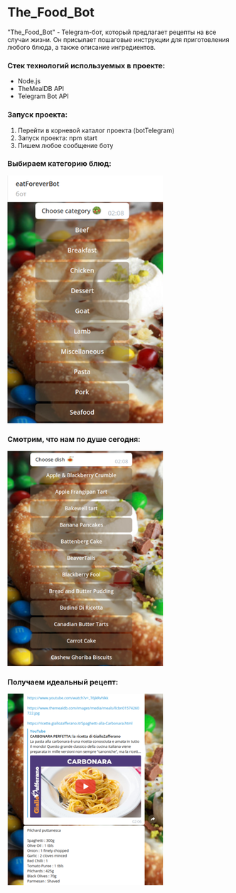 # The_Food_Bot

"The_Food_Bot" - Telegram-бот, который предлагает рецепты на все случаи жизни. Он присылает пошаговые инструкции для приготовления любого блюда, а также описание ингредиентов.

### Стек технологий используемых в проекте:

- Node.js
- TheMealDB API
- Telegram Bot API

### Запуск проекта:

1. Перейти в корневой каталог проекта (botTelegram)
2. Запуск проекта: npm start
3. Пишем любое сообщение боту

### Выбираем категорию блюд:

![category](https://github.com/irinatarshinaeva/The_Food_Bot/blob/master/assests/screenshots/category.png 'Категория')

### Смотрим, что нам по душе сегодня:

![dish](https://github.com/irinatarshinaeva/The_Food_Bot/blob/master/assests/screenshots/dish.png 'Блюда')

### Получаем идеальный рецепт:

![food](https://github.com/irinatarshinaeva/The_Food_Bot/blob/master/assests/screenshots/food.png 'Рецепт')
